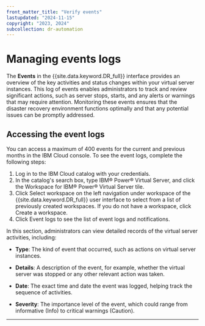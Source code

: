 ```yaml
---
front_matter_title: "Verify events"
lastupdated: "2024-11-15"
copyright: "2023, 2024"
subcollection: dr-automation
---
```

# Managing events logs

The **Events** in the {{site.data.keyword.DR_full}} interface provides an overview of the key activities and status changes within your virtual server instances. This log of events enables administrators to track and review significant actions, such as server stops, starts, and any alerts or warnings that may require attention. Monitoring these events ensures that the disaster recovery environment functions optimally and that any potential issues can be promptly addressed.

## Accessing the event logs

You can access a maximum of 400 events for the current and previous months in the IBM Cloud console. To see the event logs, complete the following steps:

1. Log in to the IBM Cloud catalog with your credentials.
2. In the catalog's search box, type IBM® Power® Virtual Server, and click the Workspace for IBM® Power® Virtual Server tile.
3. Click Select workspace on the left navigation under workspace of the {{site.data.keyword.DR_full}} user  interface to select from a list of previously created workspaces. If you do not have a workspace, click Create a workspace.
4. Click Event logs to see the list of event logs and notifications.

In this section, administrators can view detailed records of the virtual server activities, including:

- **Type**: The kind of event that occurred, such as actions on virtual server instances.

- **Details**: A description of the event, for example, whether the virtual server was stopped or any other relevant action was taken.

- **Date**: The exact time and date the event was logged, helping track the sequence of activities.

- **Severity**: The importance level of the event, which could range from informative (Info) to critical warnings (Caution).

-----
